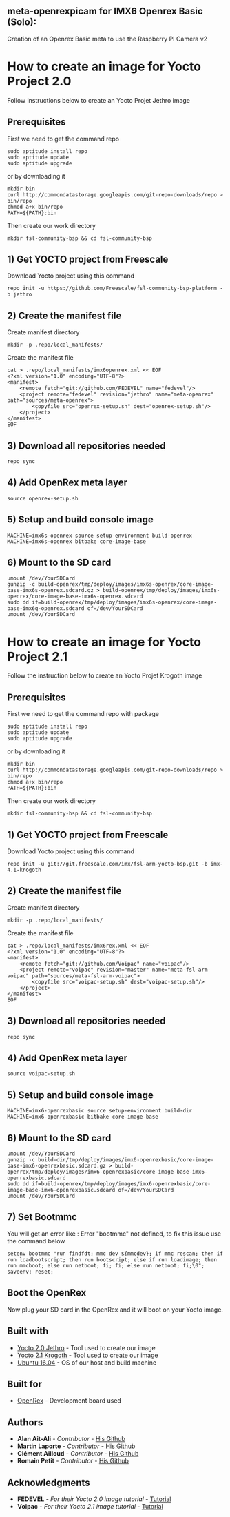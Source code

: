 ## meta-openrexpicam for IMX6 Openrex Basic (Solo):

Creation of an Openrex Basic meta to use the Raspberry PI Camera v2

# How to create an image for Yocto Project 2.0

Follow instructions below to create an Yocto Projet Jethro image

## Prerequisites

First we need to get the command repo

```
sudo aptitude install repo
sudo aptitude update
sudo aptitude upgrade
```

or by downloading it

```
mkdir bin
curl http://commondatastorage.googleapis.com/git-repo-downloads/repo > bin/repo
chmod a+x bin/repo
PATH=${PATH}:bin
```

Then create our work directory

```
mkdir fsl-community-bsp && cd fsl-community-bsp
```

## 1) Get YOCTO project from Freescale

Download Yocto project using this command

```
repo init -u https://github.com/Freescale/fsl-community-bsp-platform -b jethro
```

## 2) Create the manifest file


Create manifest directory

```
mkdir -p .repo/local_manifests/
```

Create the manifest file

```
cat > .repo/local_manifests/imx6openrex.xml << EOF
<?xml version="1.0" encoding="UTF-8"?>
<manifest>
    <remote fetch="git://github.com/FEDEVEL" name="fedevel"/>
    <project remote="fedevel" revision="jethro" name="meta-openrex" path="sources/meta-openrex">
        <copyfile src="openrex-setup.sh" dest="openrex-setup.sh"/>
	</project>
</manifest>
EOF
```

## 3) Download all repositories needed

```
repo sync
```

## 4) Add OpenRex meta layer

```
source openrex-setup.sh
```

## 5) Setup and build console image

```
MACHINE=imx6s-openrex source setup-environment build-openrex
MACHINE=imx6s-openrex bitbake core-image-base
```

## 6) Mount to the SD card

```
umount /dev/YourSDCard
gunzip -c build-openrex/tmp/deploy/images/imx6s-openrex/core-image-base-imx6s-openrex.sdcard.gz > build-openrex/tmp/deploy/images/imx6s-openrex/core-image-base-imx6s-openrex.sdcard
sudo dd if=build-openrex/tmp/deploy/images/imx6s-openrex/core-image-base-imx6q-openrex.sdcard of=/dev/YourSDCard
umount /dev/YourSDCard
```

# How to create an image for Yocto Project 2.1

Follow the instruction below to create an Yocto Projet Krogoth image

## Prerequisites

First we need to get the command repo with package

```
sudo aptitude install repo
sudo aptitude update
sudo aptitude upgrade
```

or by downloading it

```
mkdir bin
curl http://commondatastorage.googleapis.com/git-repo-downloads/repo > bin/repo
chmod a+x bin/repo
PATH=${PATH}:bin
```

Then create our work directory

```
mkdir fsl-community-bsp && cd fsl-community-bsp
```

## 1) Get YOCTO project from Freescale

Download Yocto project using this command

```
repo init -u git://git.freescale.com/imx/fsl-arm-yocto-bsp.git -b imx-4.1-krogoth
```

## 2) Create the manifest file


Create manifest directory

```
mkdir -p .repo/local_manifests/
```

Create the manifest file

```
cat > .repo/local_manifests/imx6rex.xml << EOF
<?xml version="1.0" encoding="UTF-8"?>
<manifest>
    <remote fetch="git://github.com/Voipac" name="voipac"/>
    <project remote="voipac" revision="master" name="meta-fsl-arm-voipac" path="sources/meta-fsl-arm-voipac">
        <copyfile src="voipac-setup.sh" dest="voipac-setup.sh"/>
    </project>
</manifest>
EOF
```

## 3) Download all repositories needed

```
repo sync
```

## 4) Add OpenRex meta layer

```
source voipac-setup.sh
```

## 5) Setup and build console image

```
MACHINE=imx6-openrexbasic source setup-environment build-dir
MACHINE=imx6-openrexbasic bitbake core-image-base
```

## 6) Mount to the SD card

```
umount /dev/YourSDCard
gunzip -c build-dir/tmp/deploy/images/imx6-openrexbasic/core-image-base-imx6-openrexbasic.sdcard.gz > build-openrex/tmp/deploy/images/imx6-openrexbasic/core-image-base-imx6-openrexbasic.sdcard
sudo dd if=build-openrex/tmp/deploy/images/imx6-openrexbasic/core-image-base-imx6-openrexbasic.sdcard of=/dev/YourSDCard
umount /dev/YourSDCard
```

## 7) Set Bootmmc

You will get an error like : Error "bootmmc" not defined, to fix this issue use the command below

```
setenv bootmmc "run findfdt; mmc dev ${mmcdev}; if mmc rescan; then if run loadbootscript; then run bootscript; else if run loadimage; then run mmcboot; else run netboot; fi; fi; else run netboot; fi;\0"; saveenv: reset;
```

## Boot the OpenRex

Now plug your SD card in the OpenRex and it will boot on your Yocto image.

## Built with

* [Yocto 2.0 Jethro](https://www.yoctoproject.org/downloads/core/jethro20) - Tool used to create our image
* [Yocto 2.1 Krogoth](https://www.yoctoproject.org/downloads/core/krogoth21) - Tool used to create our image
* [Ubuntu 16.04](https://www.ubuntu.com/) - OS of our host and build machine 

## Built for

* [OpenRex](http://www.imx6rex.com/open-rex/) - Development board used

## Authors

* **Alan Ait-Ali** - *Contributor* - [His Github](https://github.com/Alanaitali)
* **Martin Laporte** - *Contributor* - [His Github](https://github.com/Zoyolin)
* **Clément Ailloud** - *Contributor* - [His Github](https://github.com/clement-ailloud)
* **Romain Petit** - *Contributor* - [His Github](https://github.com/petit-romain)

## Acknowledgments

* **FEDEVEL** - *For their Yocto 2.0 image tutorial* - [Tutorial](https://github.com/FEDEVEL/meta-openrex/)
* **Voipac** - *For their Yocto 2.1 image tutorial* - [Tutorial](http://wiki.voipac.com/xwiki/bin/view/imx6+tinyrex/yocto)
